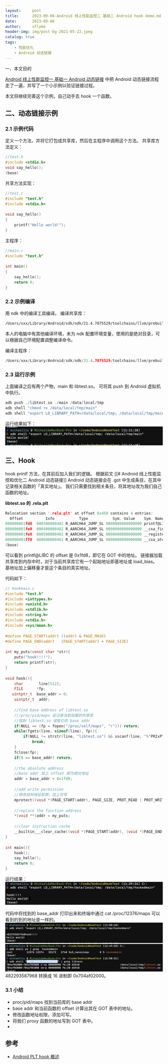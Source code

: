 ```yaml
---
layout:     post
title:      2023-09-08-Android 线上性能监控二 基础二 Android hook demo.md
date:       2023-09-08
author:     xflyme
header-img: img/post-bg-2021-05-22.jpeg
catalog: true
tags:
    - 性能优化
    - Android 动态链接
---
```


一、本文目的

[Android 线上性能监控一 基础一 Android 动态链接](https://8018.github.io/2023/09/21/Android-线上性能监控一-基础一-Android-动态链接/) 中把 Android 动态链接流程走了一遍，并写了一个小示例以验证链接过程。

本文将继续完善这个示例，自己动手去 hook 一个函数。

## 二、动态链接示例

### 2.1 示例代码
定义一个方法，并将它打包成共享库，然后在主程序中调用这个方法。
共享库方法定义：
```c
//test.h
#include <stdio.h>
void say_hello();
(base) 
```

共享方法实现：
```c
//test.c
#include "test.h"
#include <stdio.h>

void say_hello()
{
    printf("Hello world!");
}
```

主程序：
```c
//main.c
#include "test.h"

int main()
{
    say_hello();
    return 0;
}
```

### 2.2 示例编译
用 ndk 中的编译工具编译。
编译共享库：
```sh
/Users/xxx/Library/Android/sdk/ndk/21.4.7075529/toolchains/llvm/prebuilt/darwin-x86_64/bin/aarch64-linux-android29-clang --sysroot=/Users/xxx/Library/Android/sdk/ndk/21.4.7075529/platforms/android-29/arch-arm64 -isystem/Users/xxx/Library/Android/sdk/ndk/21.4.7075529/sysroot/usr/include -isystem/Users/xxx/Library/Android/sdk/ndk/21.4.7075529/sysroot/usr/include/aarch64-linux-android -pie /Users/xxx/code/AndroidHookTest/test.c -fPIC -shared -o /Users/xxx/code/AndroidHookTest/libtest.so
```
本人的电脑中有其他编译环境，未为 ndk 配置环境变量，使用的是绝对目录，可以根据自己环境配置调整编译命令。

编译主程序：
```c
/Users/xxx/Library/Android/sdk/ndk/21.4.7075529/toolchains/llvm/prebuilt/darwin-x86_64/bin/aarch64-linux-android29-clang --sysroot=/Users/xxx/Library/Android/sdk/ndk/21.4.7075529/platforms/android-29/arch-arm64 -isystem/Users/xxx/Library/Android/sdk/ndk/21.4.7075529/sysroot/usr/include -isystem/Users/xxx/Library/Android/sdk/ndk/21.4.7075529/sysroot/usr/include/aarch64-linux-android -pie /Users/michaelliu/code/AndroidHookTest/main.c -L. -ltest -o /Users/xxx/code/AndroidHookTest/main
```

### 2.3 运行示例
上面编译之后有两个产物，main 和 libtest.so。
可将其 push 到 Android 虚拟机中执行。

```c
adb push ./libtest.so ./main /data/local/tmp
adb shell "chmod +x /data/local/tmp/main"
adb shell "export LD_LIBRARY_PATH=/data/local/tmp; /data/local/tmp/main"
```
运行结果如下：
![](/img/linker-demo-1.png)

## 三、Hook

hook printf 方法，在其前后加入我们的逻辑。
根据前文 [[# Android 线上性能监控和优化二 Android 动态链接]] Android 动态链接会在 .got 中生成条目，在其中记录相关函数的「真实地址」。
我们只需要找到相关条目，将其地址改为我们自己函数的地址。

**libtest.so 的 .rela.plt**
```c
Relocation section '.rela.plt' at offset 0x458 contains 4 entries:
  Offset          Info           Type           Sym. Value    Sym. Name + Addend
000000001fd8  000300000402 R_AARCH64_JUMP_SL 0000000000000000 printf@LIBC + 0
000000001fe0  000400000402 R_AARCH64_JUMP_SL 0000000000000000 __cxa_finalize@LIBC + 0
000000001fe8  000500000402 R_AARCH64_JUMP_SL 0000000000000000 __register_atfork@LIBC + 0
000000001ff0  000600000402 R_AARCH64_JUMP_SL 0000000000000000 __cxa_atexit@LIBC + 0
(base) 

```
可以看到 printf@LIBC 的 offset 是 0x1fd8，即它在 GOT 中的地址。
链接器加载共享库到内存中时，对于当前共享库它有一个起始地址即基地址或 load_bias。
基地址加上偏移量才是这个条目的真实地址。

代码如下：
```c
// hookmain.c
#include "test.h"
#include <inttypes.h>
#include <unistd.h>
#include <stdlib.h>
#include <string.h>
#include <stdio.h>
#include <sys/mman.h>
 
#define PAGE_START(addr) ((addr) & PAGE_MASK)
#define PAGE_END(addr)   (PAGE_START(addr) + PAGE_SIZE)
 
int my_puts(const char *str){
    puts("hook!!!!");
    return printf(str);
}
 
void hook(){
    char       line[512];
    FILE      *fp;
   uintptr_t  base_addr = 0;
    uintptr_t  addr;
 
    //find base address of libtest.so
	///proc/pid/maps 会记录当前加载的共享库
    //找到 libtest.so 读取它的 base addr
    if(NULL == (fp = fopen("/proc/self/maps", "r"))) return;
    while(fgets(line, sizeof(line), fp)){
        if(NULL != strstr(line, "libtest.so") && sscanf(line, "%"PRIxPTR"-%*lx %*4s 00000000", &base_addr) == 1)
            break;
    }
    fclose(fp);
    if(0 == base_addr) return;
 
    //the absolute address
	//base addr 加上 offset 即为绝对地址
    addr = base_addr + 0x1fd8;
 
    //add write permission
    //修改目标地址权限，加上可写
    mprotect((void *)PAGE_START(addr), PAGE_SIZE, PROT_READ | PROT_WRITE);
 
    //replace the function address
    *(void **)addr = my_puts;
 
    //clear instruction cache
    __builtin___clear_cache((void *)PAGE_START(addr), (void *)PAGE_END(addr));
}
 
int main(){
    hook();
    say_hello();
    return 0;
}
```

运行结果：
![](/img/linker-demo-2.png)

代码中将找到的 base_addr 打印出来和终端中通过 cat /proc/12376/maps 可以看到的到的地址是一样的。
![](/img/linker-demo-3.png)
![](/img/linker-demo-4.png)
482293587968 转换成 16 进制即 0x704af02000。

### 3.1 小结
* proc/pid/maps 找到当前库的 base addr
* base addr 和当前函数的 offset 计算出其在 GOT 表中的地址。
* 修改函数地址权限，添加可写。
* 将我们 proxy 函数的地址写到 GOT 表中。
* 
## 参考
* [Android PLT hook 概述](https://github.com/iqiyi/xHook/blob/master/docs/overview/android_plt_hook_overview.zh-CN.md)